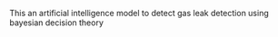  This an artificial intelligence model to detect gas leak detection using bayesian decision theory 
